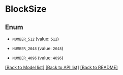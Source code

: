 # BlockSize


## Enum

* `NUMBER_512` (value: `512`)

* `NUMBER_2048` (value: `2048`)

* `NUMBER_4096` (value: `4096`)

[[Back to Model list]](../README.md#documentation-for-models) [[Back to API list]](../README.md#documentation-for-api-endpoints) [[Back to README]](../README.md)


